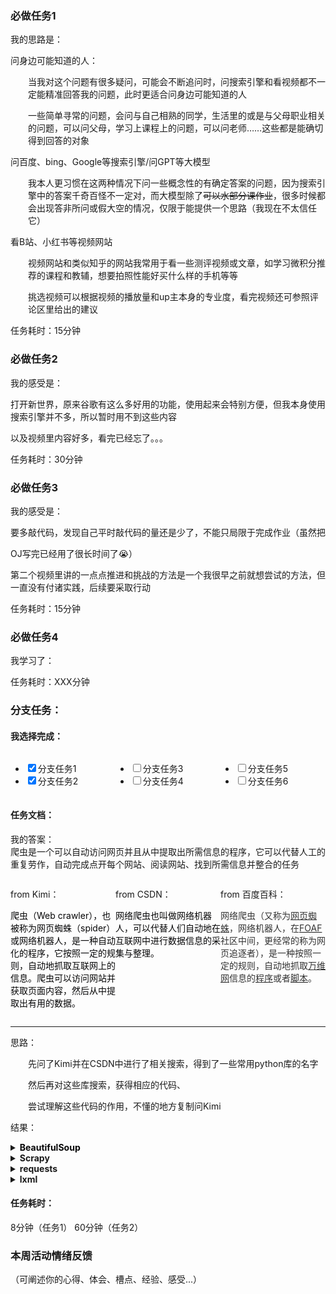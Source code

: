 <!doctype html><div class="lake-content" typography="classic"><h3 id="UiD4p"><span class="ne-text">必做任务1</span></h3><p id="uc3a9ff97" class="ne-p"><span class="ne-text">我的思路是：</span></p><p id="ue60a1663" class="ne-p"><span class="ne-text">问身边可能知道的人：</span></p><p id="ufd7fce51" class="ne-p" style="margin-left: 2em"><span class="ne-text">当我对这个问题有很多疑问，可能会不断追问时，问搜索引擎和看视频都不一定能精准回答我的问题，此时更适合问身边可能知道的人</span></p><p id="u7c10339a" class="ne-p" style="margin-left: 2em"><span class="ne-text">一些简单寻常的问题，会问与自己相熟的同学，生活里的或是与父母职业相关的问题，可以问父母，学习上课程上的问题，可以问老师……这些都是能确切得到回答的对象</span></p><p id="ud3f433cc" class="ne-p"><span class="ne-text">问百度、bing、Google等搜索引擎/问GPT等大模型</span></p><p id="u6fe578b5" class="ne-p" style="margin-left: 2em"><span class="ne-text">我本人更习惯在这两种情况下问一些概念性的有确定答案的问题，因为搜索引擎中的答案千奇百怪不一定对，而大模型除了</span><span class="ne-text" style="text-decoration: line-through">可以水部分课作业</span><span class="ne-text">，很多时候都会出现答非所问或假大空的情况，仅限于能提供一个思路（我现在不太信任它）</span></p><p id="u42edf498" class="ne-p"><span class="ne-text">看B站、小红书等视频网站</span></p><p id="u451e01b4" class="ne-p" style="margin-left: 2em"><span class="ne-text">视频网站和类似知乎的网站我常用于看一些测评视频或文章，如学习微积分推荐的课程和教辅，想要拍照性能好买什么样的手机等等</span></p><p id="u4966cc6d" class="ne-p" style="margin-left: 2em"><span class="ne-text">挑选视频可以根据视频的播放量和up主本身的专业度，看完视频还可参照评论区里给出的建议</span></p><p id="ud73174b0" class="ne-p"><span class="ne-text"></span></p><p id="u85b4348b" class="ne-p"><span class="ne-text">任务耗时：15分钟</span></p><p id="u711a455a" class="ne-p"><span class="ne-text"></span></p><h3 id="EW4OH"><span class="ne-text">必做任务2</span></h3><p id="u0522d62b" class="ne-p"><span class="ne-text">我的感受是：</span></p><p id="u7d37799f" class="ne-p"><span class="ne-text">打开新世界，原来谷歌有这么多好用的功能，使用起来会特别方便，但我本身使用搜索引擎并不多，所以暂时用不到这些内容</span></p><p id="uc57426bd" class="ne-p"><span class="ne-text">以及视频里内容好多，看完已经忘了。。。</span></p><p id="u34e4c43f" class="ne-p"><span class="ne-text"></span></p><p id="u4c8bcafe" class="ne-p"><span class="ne-text">任务耗时：30分钟</span></p><p id="u83c2b1b0" class="ne-p"><span class="ne-text"></span></p><h3 id="UDYiT"><span class="ne-text">必做任务3</span></h3><p id="u29172084" class="ne-p"><span class="ne-text">我的感受是：</span></p><p id="u6836235d" class="ne-p"><span class="ne-text">要多敲代码，发现自己平时敲代码的量还是少了，不能只局限于完成作业（虽然把</span></p><p id="u9071d7aa" class="ne-p"><span class="ne-text">OJ写完已经用了很长时间了</span><span class="ne-text">😭</span><span class="ne-text">）</span></p><p id="u8a9ee826" class="ne-p"><span class="ne-text">第二个视频里讲的一点点推进和挑战的方法是一个我很早之前就想尝试的方法，但一直没有付诸实践，后续要采取行动</span></p><p id="uf3a67847" class="ne-p"><span class="ne-text"></span></p><p id="ue68920e8" class="ne-p"><span class="ne-text">任务耗时：15分钟</span></p><p id="udaf71ca9" class="ne-p"><span class="ne-text"></span></p><h3 id="boDqP"><span class="ne-text">必做任务4</span></h3><p id="u2be66e5f" class="ne-p"><span class="ne-text">我学习了：</span></p><p id="u4d2adcf0" class="ne-p"><span class="ne-text"></span></p><p id="uaf440b5e" class="ne-p"><span class="ne-text"></span></p><p id="u9744044b" class="ne-p"><span class="ne-text"></span></p><p id="u829218a1" class="ne-p"><span class="ne-text">任务耗时：XXX分钟</span></p><h3 id="eTKut"><span class="ne-text">分支任务：</span></h3><h4 id="zivjw"><span class="ne-text">我选择完成：</span></h4><article class="lake-columns" style="display: flex"><article class="lake-column-item" style="flex: 0.33333333000000004"><ul class="ne-tl"><li checked="true" id="uc4310cb5" data-lake-index-type="0"><input type="checkbox" checked="true"><span class="ne-text">分支任务1</span></li><li checked="true" id="u3a738b00" data-lake-index-type="0"><input type="checkbox" checked="true"><span class="ne-text">分支任务2</span></li></ul></article><article class="lake-column-item" style="flex: 0.33333333000000004"><ul class="ne-tl"><li id="u4dfcf3ee" data-lake-index-type="0"><input type="checkbox"><span class="ne-text">分支任务3</span></li><li id="ub67fd927" data-lake-index-type="0"><input type="checkbox"><span class="ne-text">分支任务4</span></li></ul></article><article class="lake-column-item" style="flex: 0.33333333000000004"><ul class="ne-tl"><li id="u566fa63f" data-lake-index-type="0"><input type="checkbox"><span class="ne-text">分支任务5</span></li><li id="ud8d6b74f" data-lake-index-type="0"><input type="checkbox"><span class="ne-text">分支任务6</span></li></ul></article></article><h4 id="nr7EL"><span class="ne-text">任务文档：</span></h4><div data-type="info" class="ne-alert"><p id="u2874d3e5" class="ne-p"><span class="ne-text">我的答案：<br /></span><span class="ne-text">爬虫是一个可以自动访问网页并且从中提取出所需信息的程序，它可以代替人工的重复劳作，自动完成点开每个网站、阅读网站、找到所需信息并整合的任务</span></p></div><article class="lake-columns" style="display: flex"><article class="lake-column-item" style="flex: 0.33333333000000004"><p id="ue1435625" class="ne-p"><span class="ne-text">from Kimi：</span></p><p id="u0dc230d3" class="ne-p"><span class="ne-text" style="color: rgb(6, 6, 7); font-size: 14px">爬虫（Web crawler），也被称为网页蜘蛛（spider）或网络机器人，是一种自动化的程序，它按照一定的规则，自动地抓取互联网上的信息。爬虫可以访问网站并获取页面内容，然后从中提取出有用的数据。</span></p></article><article class="lake-column-item" style="flex: 0.33333333000000004"><p id="u525ed097" class="ne-p"><span class="ne-text" style="font-size: 14px">from CSDN：</span></p><p id="u0ff39549" class="ne-p"><span class="ne-text" style="color: rgb(6, 6, 7); font-size: 14px">网络爬虫也叫做网络机器人，可以代替人们自动地在互联网中进行数据信息的采集与整理。</span></p></article><article class="lake-column-item" style="flex: 0.33333333000000004"><p id="u5f99a60b" class="ne-p"><span class="ne-text" style="font-size: 14px">from 百度百科：</span></p><p id="uef5727ff" class="ne-p"><span class="ne-text" style="color: rgb(51, 51, 51); font-size: 14px">网络爬虫（又称为</span><a href="https://baike.baidu.com/item/%E7%BD%91%E9%A1%B5%E8%9C%98%E8%9B%9B/15696186?fromModule=lemma_inlink" data-href="https://baike.baidu.com/item/%E7%BD%91%E9%A1%B5%E8%9C%98%E8%9B%9B/15696186?fromModule=lemma_inlink" target="_blank" class="ne-link"><span class="ne-text" style="color: rgb(51, 51, 51); font-size: 14px">网页蜘蛛</span></a><span class="ne-text" style="color: rgb(51, 51, 51); font-size: 14px">，网络机器人，在</span><a href="https://baike.baidu.com/item/FOAF/4916497?fromModule=lemma_inlink" data-href="https://baike.baidu.com/item/FOAF/4916497?fromModule=lemma_inlink" target="_blank" class="ne-link"><span class="ne-text" style="color: rgb(51, 51, 51); font-size: 14px">FOAF</span></a><span class="ne-text" style="color: rgb(51, 51, 51); font-size: 14px">社区中间，更经常的称为网页追逐者），是一种按照一定的规则，自动地抓取</span><a href="https://baike.baidu.com/item/%E4%B8%87%E7%BB%B4%E7%BD%91/215515?fromModule=lemma_inlink" data-href="https://baike.baidu.com/item/%E4%B8%87%E7%BB%B4%E7%BD%91/215515?fromModule=lemma_inlink" target="_blank" class="ne-link"><span class="ne-text" style="color: rgb(51, 51, 51); font-size: 14px">万维网</span></a><span class="ne-text" style="color: rgb(51, 51, 51); font-size: 14px">信息的</span><a href="https://baike.baidu.com/item/%E7%A8%8B%E5%BA%8F/13831935?fromModule=lemma_inlink" data-href="https://baike.baidu.com/item/%E7%A8%8B%E5%BA%8F/13831935?fromModule=lemma_inlink" target="_blank" class="ne-link"><span class="ne-text" style="color: rgb(51, 51, 51); font-size: 14px">程序</span></a><span class="ne-text" style="color: rgb(51, 51, 51); font-size: 14px">或者</span><a href="https://baike.baidu.com/item/%E8%84%9A%E6%9C%AC/1697005?fromModule=lemma_inlink" data-href="https://baike.baidu.com/item/%E8%84%9A%E6%9C%AC/1697005?fromModule=lemma_inlink" target="_blank" class="ne-link"><span class="ne-text" style="color: rgb(51, 51, 51); font-size: 14px">脚本</span></a><span class="ne-text" style="color: rgb(51, 51, 51); font-size: 14px">。</span></p></article></article><hr id="oeHeK" class="ne-hr"><p id="u4ddb9b89" class="ne-p"><span class="ne-text">思路：</span></p><p id="uce35b422" class="ne-p" style="margin-left: 2em"><span class="ne-text">先问了Kimi并在CSDN中进行了相关搜索，得到了一些常用python库的名字</span></p><p id="u0ea1130d" class="ne-p" style="margin-left: 2em"><span class="ne-text">然后再对这些库搜索，获得相应的代码、</span></p><p id="u4330faf2" class="ne-p" style="margin-left: 2em"><span class="ne-text">尝试理解这些代码的作用，不懂的地方复制问Kimi</span></p><p id="u5710c4b9" class="ne-p"><span class="ne-text">结果：</span></p><details class="lake-collapse"><summary id="ufdaa548e"><strong><span class="ne-text" style="color: rgb(6, 6, 7); font-size: 14px">BeautifulSoup</span></strong></summary><p id="uad77a409" class="ne-p"><span class="ne-text" style="color: #000000; font-size: 16px">BeautifulSoup是最常用的Python</span><a href="https://so.csdn.net/so/search?q=%E7%BD%91%E9%A1%B5%E8%A7%A3%E6%9E%90&amp;spm=1001.2101.3001.7020" data-href="https://so.csdn.net/so/search?q=%E7%BD%91%E9%A1%B5%E8%A7%A3%E6%9E%90&amp;spm=1001.2101.3001.7020" target="_blank" class="ne-link"><span class="ne-text" style="color: #000000">网页解析</span></a><span class="ne-text" style="color: #000000; font-size: 16px">库之一，可将 HTML 和 XML 文档解析为树形结构，能更方便地识别和提取数据。</span></p><pre data-language="python" id="beCJg" class="ne-codeblock language-python"><code>from bs4 import BeautifulSoup  
  
# 假设这是我们从某个网页获取的HTML内容（这里直接以字符串形式给出）  
html_content = &quot;&quot;&quot;  
&lt;html&gt;  
&lt;head&gt;  
    &lt;title&gt;示例网页&lt;/title&gt;  
&lt;/head&gt;  
&lt;body&gt;  
    &lt;h1&gt;欢迎来到BeautifulSoup示例&lt;/h1&gt;  
    &lt;p class=&quot;introduction&quot;&gt;这是一个关于BeautifulSoup的简单示例。&lt;/p&gt;  
    &lt;a href=&quot;https://www.example.com/about&quot; class=&quot;link&quot;&gt;关于我们&lt;/a&gt;  
&lt;/body&gt;  
&lt;/html&gt;  
&quot;&quot;&quot;  
  
# 使用BeautifulSoup解析HTML内容，这里默认使用Python的html.parser作为解析器  
# 你也可以指定其他解析器，如'lxml'或'html5lib'，但需要先安装它们  
soup = BeautifulSoup(html_content, 'html.parser')  
  
# 提取并打印&lt;title&gt;标签的文本内容  
print(&quot;网页标题:&quot;, soup.title.string)  # 网页标题: 示例网页  
  
# 提取并打印&lt;p&gt;标签的文本内容，这里使用class属性来定位  
print(&quot;介绍内容:&quot;, soup.find('p', class_='introduction').string)  # 介绍内容: 这是一个关于BeautifulSoup的简单示例。  
  
# 提取并打印&lt;a&gt;标签的href属性和文本内容  
link = soup.find('a', class_='link')  
print(&quot;链接地址:&quot;, link['href'])  # 链接地址: https://www.example.com/about  
print(&quot;链接文本:&quot;, link.string)  # 链接文本: 关于我们  
  
# 注意：如果HTML内容中包含多个相同条件的标签，你可以使用find_all()来获取它们的一个列表  
# 例如，要获取所有&lt;a&gt;标签的href属性，可以这样做：  
all_links = [a['href'] for a in soup.find_all('a')]  
print(&quot;所有链接地址:&quot;, all_links)  # 假设HTML中有多个&lt;a&gt;标签，这里将列出它们的href属性  
# 注意：上面的all_links列表在当前的HTML内容中只有一个元素，因为只有一个&lt;a&gt;标签
</code></pre><div data-type="info" class="ne-alert"><p id="u9740eb42" class="ne-p"><span class="ne-text">这段代码使用BeautifulSoup解析HTML（一种用于创建网页和网上信息的标准标记语言）文档并提取信息</span></p></div><div class="ne-quote"><p id="ud4230ddd" class="ne-p"><span class="ne-text" style="color: rgb(6, 6, 7); font-size: 14px">from bs4 import BeautifulSoup  </span></p></div><div data-type="info" class="ne-alert"><p id="uad098183" class="ne-p"><span class="ne-text">导入BeautifulSoup库</span></p></div><div class="ne-quote"><p id="u3094cdfe" class="ne-p"><span class="ne-text" style="color: rgb(6, 6, 7); font-size: 14px">html_content = &quot;&quot;&quot;  </span></p></div><div data-type="info" class="ne-alert"><p id="uc32a3b4f" class="ne-p"><span class="ne-text">定义一个字符串，包含从网页获取的HTML内容</span></p></div><div class="ne-quote"><p id="ub44823ec" class="ne-p"><span class="ne-text" style="color: rgb(6, 6, 7); font-size: 14px">soup = BeautifulSoup(html_content, 'html.parser')  </span></p></div><div data-type="info" class="ne-alert"><p id="u5f8380d9" class="ne-p"><span class="ne-text">运用BeautifulSoup解析HTML内容，并存储在soup中</span></p></div><div class="ne-quote"><p id="u8d4a509e" class="ne-p"><span class="ne-text" style="color: rgb(6, 6, 7); font-size: 14px">print(&quot;网页标题:&quot;, soup.title.string)</span></p><p id="u6bb2031a" class="ne-p"><span class="ne-text" style="color: rgb(6, 6, 7); font-size: 14px">print(&quot;介绍内容:&quot;, soup.find('p', class_='introduction').string)</span></p><p id="u5a1f0ec8" class="ne-p"><span class="ne-text" style="color: rgb(6, 6, 7); font-size: 14px">link = soup.find('a', class_='link')  </span></p><p id="u8dca8bdf" class="ne-p"><span class="ne-text" style="color: rgb(6, 6, 7); font-size: 14px">print(&quot;链接地址:&quot;, link['href'])</span></p><p id="ufc3a37fc" class="ne-p"><span class="ne-text" style="color: rgb(6, 6, 7); font-size: 14px">print(&quot;链接文本:&quot;, link.string)</span></p><p id="u4ca30db2" class="ne-p"><span class="ne-text" style="color: rgb(6, 6, 7); font-size: 14px">all_links = [a['href'] for a in soup.find_all('a')]  </span></p><p id="u554604ec" class="ne-p"><span class="ne-text" style="color: rgb(6, 6, 7); font-size: 14px">print(&quot;所有链接地址:&quot;, all_links)</span></p></div><div data-type="info" class="ne-alert"><p id="u7dc64a66" class="ne-p"><span class="ne-text">提取不同的内容并打印的方法☝️</span></p></div></details><details class="lake-collapse"><summary id="u7348721e"><strong><span class="ne-text">Scrapy</span></strong></summary><p id="uf1819ea2" class="ne-p"><span class="ne-text">Scrapy是一个流行的高级爬虫框架，可快速高效地抓取网站并从其页面中提取结构化数据。</span></p><p id="ucb4d1d8a" class="ne-p"><span class="ne-text">由于 Scrapy 主要用于构建复杂的爬虫项目，并且它通常与项目文件结构一起使用</span></p><p id="ua769246f" class="ne-p"><span class="ne-text">Scrapy 不仅仅是一个库，还可以用于各种任务，包括监控、自动测试和数据挖掘。这个 Python 库包含一个内置的选择器（Selectors）功能，可以快速异步处理请求并从网站中提取数据。</span></p><pre data-language="python" id="tqCze" class="ne-codeblock language-python"><code># 假设这个文件名为 my_spider.py，但它实际上应该放在 Scrapy 项目的 spiders 文件夹中  
  
import scrapy  
  
class MySpider(scrapy.Spider):  
    # Spider 的名称，必须是唯一的  
    name = 'example_spider'  
  
    # 允许爬取的域名列表（可选）  
    # allowed_domains = ['example.com']  
  
    # 起始 URL 列表  
    start_urls = [  
        'http://example.com/',  
    ]  
  
    def parse(self, response):  
        # 这个方法用于处理每个响应  
        # 例如，我们可以提取网页的标题  
        title = response.css('title::text').get()  
        if title:  
            # 打印标题（在控制台输出）  
            print(f'Title: {title}')  
  
        # 你还可以继续爬取页面中的其他链接，这里只是简单示例  
        # 例如，提取所有链接并请求它们  
        # for href in response.css('a::attr(href)').getall():  
        #     yield scrapy.Request(url=response.urljoin(href), callback=self.parse)  
  
# 注意：上面的代码只是一个 Spider 类的定义。  
# 要运行这个 Spider，你需要将它放在一个 Scrapy 项目中，并使用 scrapy crawl 命令来启动爬虫。  
# 例如，如果你的 Scrapy 项目名为 myproject，并且你的 Spider 文件名为 my_spider.py，  
# 那么你应该在项目根目录下运行以下命令：  
# scrapy crawl example_spider</code></pre><div data-type="info" class="ne-alert"><p id="u568e660c" class="ne-p"><span class="ne-text">这是一个可以执行爬虫操作的程序，需要先安装Scrapy，创建Scrapy项目后将代码放入项目目录中即可运行</span></p></div><div class="ne-quote"><p id="ubc3e05b8" class="ne-p"><span class="ne-text" style="color: rgb(6, 6, 7); font-size: 14px">import scrapy  </span></p></div><div data-type="info" class="ne-alert"><p id="u5bc3abed" class="ne-p"><span class="ne-text">导入Scrapy库</span></p></div><div class="ne-quote"><p id="u473035eb" class="ne-p"><span class="ne-text" style="color: rgb(6, 6, 7); font-size: 14px">class MySpider(scrapy.Spider):  </span></p></div><div data-type="info" class="ne-alert"><p id="u463df5d1" class="ne-p"><span class="ne-text">创建一个类，声明它继承自scrapy.Spider</span></p></div><div class="ne-quote"><p id="u640fefe8" class="ne-p"><span class="ne-text" style="color: rgb(6, 6, 7); font-size: 14px">name = 'example_spider'  </span></p><p id="ue29bb0ce" class="ne-p"><span class="ne-text" style="color: rgb(6, 6, 7); font-size: 14px">start_urls = [  </span></p><p id="u0a24c026" class="ne-p"><span class="ne-text" style="color: rgb(6, 6, 7); font-size: 14px">    '</span><a href="http://example.com/'," data-href="http://example.com/'," target="_blank" class="ne-link"><span class="ne-text">http://example.com/',</span></a><span class="ne-text" style="color: rgb(6, 6, 7); font-size: 14px">  </span></p><p id="ub0f79a09" class="ne-p"><span class="ne-text" style="color: rgb(6, 6, 7); font-size: 14px">]  </span></p></div><div data-type="info" class="ne-alert"><p id="uaac4437d" class="ne-p"><span class="ne-text" style="color: rgb(6, 6, 7); font-size: 14px">在类中说明爬虫的名称和起始URL列表（网址）</span></p></div><div class="ne-quote"><p id="u01c7fcd0" class="ne-p"><span class="ne-text" style="color: rgb(6, 6, 7); font-size: 14px">def parse(self, response):  </span></p><p id="u91d54a6d" class="ne-p"><span class="ne-text" style="color: rgb(6, 6, 7); font-size: 14px">        title = response.css('title::text').get()  </span></p><p id="u20b0d701" class="ne-p"><span class="ne-text" style="color: rgb(6, 6, 7); font-size: 14px">        if title:  </span></p><p id="u33fb427d" class="ne-p"><span class="ne-text" style="color: rgb(6, 6, 7); font-size: 14px">            print(f'Title: {title}')  </span></p></div><div data-type="info" class="ne-alert"><p id="uac4438e9" class="ne-p"><span class="ne-text" style="color: rgb(6, 6, 7); font-size: 14px">这里以爬取标题为例</span></p></div></details><details class="lake-collapse"><summary id="u859b5f84"><strong><span class="ne-text">requests</span></strong></summary><p id="ue645b4f7" class="ne-p"><span class="ne-text" style="color: rgb(77, 77, 77); font-size: 16px">requests 是 Python 中一个非常流行的第三方库，用于发送各种 HTTP 请求。它简化了 HTTP 请求的发送过程，使得从网页获取数据变得非常简单和直观。</span></p><pre data-language="python" id="bEkUS" class="ne-codeblock language-python"><code>import requests  
  
# 目标URL  
url = 'https://httpbin.org/get'  
  
# 发送GET请求  
response = requests.get(url)  
  
# 检查请求是否成功  
if response.status_code == 200:  
    # 打印响应内容  
    print(response.text)  
else:  
    # 打印错误信息  
    print(f'请求失败，状态码：{response.status_code}')
</code></pre><div data-type="info" class="ne-alert"><p id="u84eb6c99" class="ne-p"><span class="ne-text">这段代码仅使用requests库向服务器发送HTTP（客户端与服务器之间请求和相应消息的格式）请求，并处理相应</span></p><p id="u0f1ca7e9" class="ne-p"><em><span class="ne-text" style="color: #117CEE">可以与前面的BeautifulSoup结合起来</span></em></p></div><div class="ne-quote"><p id="ubfc4378f" class="ne-p"><span class="ne-text" style="color: rgb(6, 6, 7); font-size: 14px">import requests</span></p></div><div data-type="info" class="ne-alert"><p id="ud134c3b7" class="ne-p"><span class="ne-text">导入requests库</span></p></div><div class="ne-quote"><p id="u29ccd7d4" class="ne-p"><span class="ne-text" style="color: rgb(6, 6, 7); font-size: 14px">url = '</span><a href="https://httpbin.org/get'" data-href="https://httpbin.org/get'" target="_blank" class="ne-link"><span class="ne-text" style="color: rgb(6, 6, 7); font-size: 14px">https://httpbin.org/get'</span></a></p></div><div data-type="info" class="ne-alert"><p id="ud5331e36" class="ne-p"><span class="ne-text">说明要爬的网址</span></p></div><div class="ne-quote"><p id="ua6051a51" class="ne-p"><span class="ne-text" style="color: rgb(6, 6, 7); font-size: 14px">response = requests.get(url)</span></p></div><div data-type="info" class="ne-alert"><p id="u2593704d" class="ne-p"><span class="ne-text">发送GET请求并获取相应</span></p></div><div class="ne-quote"><p id="ue3ff1cf3" class="ne-p"><span class="ne-text" style="color: rgb(6, 6, 7); font-size: 14px">if response.status_code == 200:</span></p><p id="u591c4584" class="ne-p"><span class="ne-text" style="color: rgb(6, 6, 7); font-size: 14px">    print(response.text)</span></p><p id="uc4334ac8" class="ne-p"><span class="ne-text" style="color: rgb(6, 6, 7); font-size: 14px">else:</span></p><p id="uf9e75b75" class="ne-p"><span class="ne-text" style="color: rgb(6, 6, 7); font-size: 14px">    print(f'请求失败，状态码：{response.status_code}')</span></p></div><div data-type="info" class="ne-alert"><p id="u432311a5" class="ne-p"><span class="ne-text" style="font-size: 16px">检查是否请求成功</span></p><p id="u1e7f5961" class="ne-p"><span class="ne-text">然后就可以解析相应内容，如下👇</span></p></div><div class="ne-quote"><p id="u058f8e05" class="ne-p"><span class="ne-text" style="color: rgb(6, 6, 7); font-size: 14px">soup = BeautifulSoup(response.text, 'html.parser')</span></p></div><div data-type="info" class="ne-alert"><p id="u5fc29e75" class="ne-p"><span class="ne-text">其余同第一段</span></p></div></details><details class="lake-collapse"><summary id="u8ad9f17f"><strong><span class="ne-text">lxml</span></strong></summary><p id="u1b3ba6a4" class="ne-p"><span class="ne-text" style="color: rgb(77, 77, 77); font-size: 16px">lxml是一个功能强大且高效的Python库，主要用于处理XML和HTML文档。它提供了丰富的API，使得开发者可以轻松地读取、解析、创建和修改XML和HTML文档。</span></p><pre data-language="python" id="NqgtN" class="ne-codeblock language-python"><code>from lxml import etree  

# 假设我们有一段HTML或XML内容，这里以HTML为例  
html_content = &quot;&quot;&quot;  
&lt;html&gt;  
  &lt;head&gt;  
    &lt;title&gt;示例页面&lt;/title&gt;  
  &lt;/head&gt;  
  &lt;body&gt;  
    &lt;h1&gt;欢迎来到我的网站&lt;/h1&gt;  
    &lt;p class=&quot;description&quot;&gt;这是一个使用lxml解析的示例页面。&lt;/p&gt;  
    &lt;ul&gt;  
      &lt;li&gt;项目1&lt;/li&gt;  
      &lt;li&gt;项目2&lt;/li&gt;  
    &lt;/ul&gt;  
  &lt;/body&gt;  
&lt;/html&gt;  
&quot;&quot;&quot;  

# 使用lxml的etree模块来解析HTML或XML字符串  
# 注意：对于HTML内容，我们使用HTMLParser解析器  
parser = etree.HTMLParser()  
tree = etree.fromstring(html_content, parser=parser)  

# 查找并打印&lt;title&gt;标签的文本  
title = tree.find('.//title').text  
print(&quot;页面标题:&quot;, title)  

# 查找并打印class为&quot;description&quot;的&lt;p&gt;标签的文本  
description = tree.find('.//p[@class=&quot;description&quot;]').text  
print(&quot;页面描述:&quot;, description)  

# 查找所有的&lt;li&gt;标签，并打印它们的文本  
for li in tree.findall('.//li'):  
    print(&quot;列表项:&quot;, li.text)  

# 注意：lxml也支持XPath表达式来查找元素，这里只是简单展示了find和findall的用法  
# XPath提供了更强大的查询能力</code></pre><div data-type="info" class="ne-alert"><p id="u8bbd90a3" class="ne-p"><span class="ne-text" style="color: rgb(6, 6, 7); font-size: 14px">这一段的功能同BeautifulSoup那段，用于解析HTML或XML内容并提取特定的数据</span></p></div><div class="ne-quote"><p id="uf7540639" class="ne-p"><span class="ne-text" style="color: rgb(6, 6, 7); font-size: 14px">from lxml import etree</span></p></div><div data-type="info" class="ne-alert"><p id="u51d3de4a" class="ne-p"><span class="ne-text" style="color: rgb(6, 6, 7); font-size: 14px">导入</span><code class="ne-code"><span class="ne-text" style="color: var(--brand-main); font-size: 14px">lxml.etree</span></code><span class="ne-text" style="color: rgb(6, 6, 7); font-size: 14px">模块</span></p></div><div class="ne-quote"><p id="u259cc074" class="ne-p"><span class="ne-text" style="color: rgb(6, 6, 7); font-size: 14px">html_content = &quot;&quot;&quot;  </span></p><p id="uf47c9c23" class="ne-p"><span class="ne-text" style="color: rgb(6, 6, 7); font-size: 14px">&lt;html&gt;  </span></p><p id="u8c689e7c" class="ne-p"><span class="ne-text" style="color: rgb(6, 6, 7); font-size: 14px">  &lt;head&gt;  </span></p><p id="u2175d984" class="ne-p"><span class="ne-text" style="color: rgb(6, 6, 7); font-size: 14px">    &lt;title&gt;示例页面&lt;/title&gt;  </span></p><p id="ud49b7348" class="ne-p"><span class="ne-text" style="color: rgb(6, 6, 7); font-size: 14px">  &lt;/head&gt;  </span></p><p id="uefa9d434" class="ne-p"><span class="ne-text" style="color: rgb(6, 6, 7); font-size: 14px">  &lt;body&gt;  </span></p><p id="u7e13a465" class="ne-p"><span class="ne-text" style="color: rgb(6, 6, 7); font-size: 14px">    &lt;h1&gt;欢迎来到我的网站&lt;/h1&gt;  </span></p><p id="u79be5f96" class="ne-p"><span class="ne-text" style="color: rgb(6, 6, 7); font-size: 14px">    &lt;p class=&quot;description&quot;&gt;这是一个使用lxml解析的示例页面。&lt;/p&gt;  </span></p><p id="u0fb3dcd1" class="ne-p"><span class="ne-text" style="color: rgb(6, 6, 7); font-size: 14px">    &lt;ul&gt;  </span></p><p id="udea549b8" class="ne-p"><span class="ne-text" style="color: rgb(6, 6, 7); font-size: 14px">      &lt;li&gt;项目1&lt;/li&gt;  </span></p><p id="u9018a6c3" class="ne-p"><span class="ne-text" style="color: rgb(6, 6, 7); font-size: 14px">      &lt;li&gt;项目2&lt;/li&gt;  </span></p><p id="ufbf71fbe" class="ne-p"><span class="ne-text" style="color: rgb(6, 6, 7); font-size: 14px">    &lt;/ul&gt;  </span></p><p id="u523b4045" class="ne-p"><span class="ne-text" style="color: rgb(6, 6, 7); font-size: 14px">  &lt;/body&gt;  </span></p><p id="u59b0121e" class="ne-p"><span class="ne-text" style="color: rgb(6, 6, 7); font-size: 14px">&lt;/html&gt;  </span></p><p id="ua0c3f7fb" class="ne-p"><span class="ne-text" style="color: rgb(6, 6, 7); font-size: 14px">&quot;&quot;&quot;</span></p></div><div data-type="info" class="ne-alert"><p id="udc231bef" class="ne-p"><span class="ne-text" style="color: rgb(6, 6, 7); font-size: 14px">定义一个包含HTML的字符串</span><code class="ne-code"><span class="ne-text" style="font-size: 14px; color: rgb(6, 6, 7)">html_content</span></code><span class="ne-text" style="color: rgb(6, 6, 7); font-size: 14px"></span></p></div><div class="ne-quote"><p id="ua654894c" class="ne-p"><span class="ne-text" style="color: rgb(6, 6, 7); font-size: 14px">parser = etree.HTMLParser()</span></p><p id="ud5a41a39" class="ne-p"><span class="ne-text" style="color: rgb(6, 6, 7); font-size: 14px">tree = etree.fromstring(html_content, parser=parser)</span></p></div><div data-type="info" class="ne-alert"><p id="uf9223717" class="ne-p"><span class="ne-text" style="color: rgb(6, 6, 7); font-size: 14px">使用</span><code class="ne-code"><span class="ne-text" style="font-size: 14px; color: rgb(6, 6, 7)">etree.HTMLParser</span></code><span class="ne-text" style="color: rgb(6, 6, 7); font-size: 14px">创建一个解析器，并使用</span><code class="ne-code"><span class="ne-text" style="font-size: 14px; color: rgb(6, 6, 7)">etree.fromstring</span></code><span class="ne-text" style="color: rgb(6, 6, 7); font-size: 14px">将HTML字符串解析成一棵树（转化成树状数据结构）</span></p></div><div class="ne-quote"><p id="u45d82ee2" class="ne-p"><span class="ne-text" style="color: rgb(6, 6, 7); font-size: 14px">title = tree.find('.//title').text</span></p><p id="ua03f0345" class="ne-p"><span class="ne-text" style="color: rgb(6, 6, 7); font-size: 14px">print(&quot;页面标题:&quot;, title)</span></p><p id="u8e33bb1a" class="ne-p"><span class="ne-text" style="color: rgb(6, 6, 7); font-size: 14px">description = tree.find('.//p[@class=&quot;description&quot;]').text</span></p><p id="u5a13a8b6" class="ne-p"><span class="ne-text" style="color: rgb(6, 6, 7); font-size: 14px">print(&quot;页面描述:&quot;, description)</span></p><p id="ue492c25e" class="ne-p"><span class="ne-text" style="color: rgb(6, 6, 7); font-size: 14px">for li in tree.findall('.//li'):</span></p><p id="u4f742391" class="ne-p"><span class="ne-text" style="color: rgb(6, 6, 7); font-size: 14px">    print(&quot;列表项:&quot;, li.text)</span></p></div><div data-type="info" class="ne-alert"><p id="udb9b4d2a" class="ne-p"><span class="ne-text" style="color: rgb(6, 6, 7); font-size: 14px">提取并打印不同的内容</span></p></div></details><h4 id="leXWt"><span class="ne-text">任务耗时：</span></h4><p id="ub4cb13e6" class="ne-p"><span class="ne-text">8分钟（任务1）  60分钟（任务2）</span></p><h3 id="fHddQ"><span class="ne-text">本周活动情绪反馈</span></h3><p id="u822f919e" class="ne-p"><span class="ne-text">（可阐述你的心得、体会、槽点、经验、感受...）</span></p><p id="uf856d2e3" class="ne-p"><br></p><p id="u1b2133cd" class="ne-p"><br></p></div>